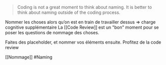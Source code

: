 > Coding is not a great moment to think about naming. 
> It is better to think about naming outside of the coding  process.


Nommer les choses alors qu’on est en train de travailler dessus ⇒ charge cognitive supplémentaire
La [[Code Review]] est un "bon" moment pour se poser les questions de nommage des choses.

Faites des placeholder, et nommer vos éléments ensuite. Profitez de la code review

[[Nommage]] #Naming